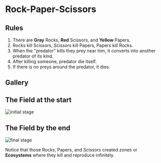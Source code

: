 # Rock-Paper-Scissors

## Rules
1. There are **Gray** Rocks, **Red** Scissors, and **Yellow** Papers.
2. Rocks kill Scissors, Scissors kill Papers, Papers kill  Rocks.
3. When the "predator" kills they prey near him, it converts into another predator of its kind.
4. After killing someone, predator die itself.
5. If there is no preys around the predator, it dies.

## Gallery

## The Field at the start
![initial stage](https://user-images.githubusercontent.com/96821799/162312355-9a1ecdca-0999-49c3-a94a-1e7a3677963a.PNG)

## The Field by the end
![final stage](https://user-images.githubusercontent.com/96821799/162312420-d94fd4a3-2c9e-4c6d-8174-efdd3077f06b.PNG)

Notice that those Rocks, Papers, and Scissors created zones or **Ecosystems** where they kill and reproduce infinitely. 
